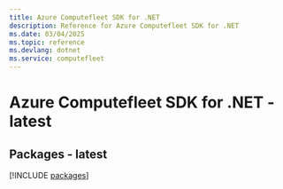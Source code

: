 ```yaml
---
title: Azure Computefleet SDK for .NET
description: Reference for Azure Computefleet SDK for .NET
ms.date: 03/04/2025
ms.topic: reference
ms.devlang: dotnet
ms.service: computefleet
---
```

# Azure Computefleet SDK for .NET - latest
## Packages - latest
[!INCLUDE [packages](computefleet-index.md)]